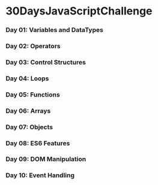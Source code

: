 # 30DaysJavaScriptChallenge

### Day 01: Variables and DataTypes <br>
### Day 02: Operators <br>
### Day 03: Control Structures <br>
### Day 04: Loops <br>
### Day 05: Functions <br>
### Day 06: Arrays <br>
### Day 07: Objects <br>
### Day 08: ES6 Features <br>
### Day 09: DOM Manipulation <br>
### Day 10: Event Handling <br>
